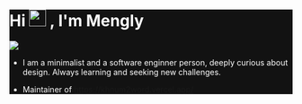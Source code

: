 <div style="background-color:#121212">
<div style="color:#fff">

<h1 >Hi <img src="https://raw.githubusercontent.com/debdutgoswami/debdutgoswami/master/assets/gifs/Hi.gif" width="30px"> , I'm Mengly</h1>

![](https://komarev.com/ghpvc/?username=menglycheng&color=blue)<br>
- I am a minimalist and a software enginner person, deeply curious about design. Always learning and seeking new challenges.

- Maintainer of https://khnum2word.vercel.app/

</div>
</div>
